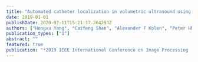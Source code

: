 ```yaml
---
title: "Automated catheter localization in volumetric ultrasound using 3D patch-wise U-net with focal loss"
date: 2019-01-01
publishDate: 2020-07-11T15:21:17.264293Z
authors: ["Hongxu Yang", "Caifeng Shan", "Alexander F Kolen", "Peter HN de With"]
publication_types: ["1"]
abstract: ""
featured: true
publication: "*2019 IEEE International Conference on Image Processing (ICIP)*"
---
```


